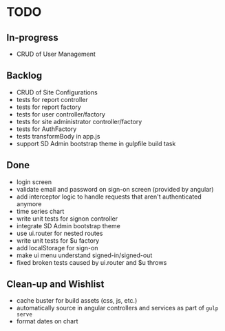 TODO
===

In-progress
---

* CRUD of User Management

Backlog
---

* CRUD of Site Configurations
* tests for report controller
* tests for report factory
* tests for user controller/factory
* tests for site administrator controller/factory
* tests for AuthFactory
* tests transformBody in app.js
* support SD Admin bootstrap theme in gulpfile build task

Done
---

* login screen
* validate email and password on sign-on screen (provided by angular)
* add interceptor logic to handle requests that aren't authenticated anymore
* time series chart
* write unit tests for signon controller
* integrate SD Admin bootstrap theme
* use ui.router for nested routes
* write unit tests for $u factory
* add localStorage for sign-on
* make ui menu understand signed-in/signed-out
* fixed broken tests caused by ui.router and $u throws

Clean-up and Wishlist
---

* cache buster for build assets (css, js, etc.)
* automatically source in angular controllers and services as part of `gulp serve`
* format dates on chart
